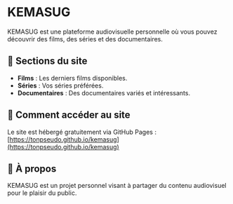 # KEMASUG

KEMASUG est une plateforme audiovisuelle personnelle où vous pouvez découvrir des films, des séries et des documentaires.

## 🔹 Sections du site
- **Films** : Les derniers films disponibles.
- **Séries** : Vos séries préférées.
- **Documentaires** : Des documentaires variés et intéressants.

## 🔹 Comment accéder au site
Le site est hébergé gratuitement via GitHub Pages :  
[https://tonpseudo.github.io/kemasug](https://tonpseudo.github.io/kemasug)

## 🔹 À propos
KEMASUG est un projet personnel visant à partager du contenu audiovisuel pour le plaisir du public.
